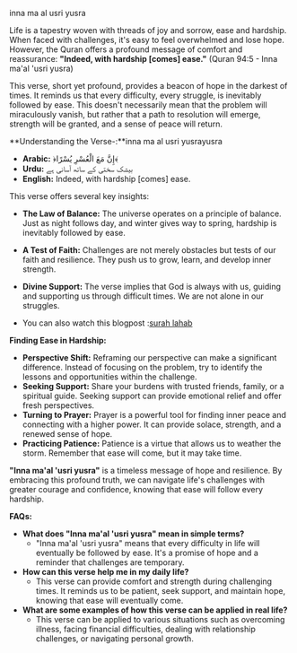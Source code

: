 inna ma al usri yusra

Life is a tapestry woven with threads of joy and sorrow, ease and hardship. When faced with challenges, it's easy to feel overwhelmed and lose hope. However, the Quran offers a profound message of comfort and reassurance: **"Indeed, with hardship [comes] ease."** (Quran 94:5 - Inna ma'al 'usri yusra)

This verse, short yet profound, provides a beacon of hope in the darkest of times. It reminds us that every difficulty, every struggle, is inevitably followed by ease. This doesn't necessarily mean that the problem will miraculously vanish, but rather that a path to resolution will emerge, strength will be granted, and a sense of peace will return.

**Understanding the Verse-:**inna ma al usri yusrayusra

* **Arabic:** ﴿إِنَّ مَعَ الْعُسْرِ يُسْرًا﴾
* **Urdu:** بیشک سختی کے ساتھ آسانی ہے
* **English:** Indeed, with hardship [comes] ease.

This verse offers several key insights:

* **The Law of Balance:** The universe operates on a principle of balance. Just as night follows day, and winter gives way to spring, hardship is inevitably followed by ease. 
* **A Test of Faith:** Challenges are not merely obstacles but tests of our faith and resilience. They push us to grow, learn, and develop inner strength. 
* **Divine Support:** The verse implies that God is always with us, guiding and supporting us through difficult times. We are not alone in our struggles.

* You can also watch this blogpost :[surah lahab](https://islamicdoor.com/surah-lahab-r-surah-masad)

**Finding Ease in Hardship:**

* **Perspective Shift:** Reframing our perspective can make a significant difference. Instead of focusing on the problem, try to identify the lessons and opportunities within the challenge.
* **Seeking Support:** Share your burdens with trusted friends, family, or a spiritual guide. Seeking support can provide emotional relief and offer fresh perspectives.
* **Turning to Prayer:** Prayer is a powerful tool for finding inner peace and connecting with a higher power. It can provide solace, strength, and a renewed sense of hope.
* **Practicing Patience:** Patience is a virtue that allows us to weather the storm. Remember that ease will come, but it may take time. 

**"Inna ma'al 'usri yusra"** is a timeless message of hope and resilience. By embracing this profound truth, we can navigate life's challenges with greater courage and confidence, knowing that ease will follow every hardship.

**FAQs:**

* **What does "Inna ma'al 'usri yusra" mean in simple terms?**
    * "Inna ma'al 'usri yusra" means that every difficulty in life will eventually be followed by ease. It's a promise of hope and a reminder that challenges are temporary.
* **How can this verse help me in my daily life?**
    * This verse can provide comfort and strength during challenging times. It reminds us to be patient, seek support, and maintain hope, knowing that ease will eventually come.
* **What are some examples of how this verse can be applied in real life?**
    * This verse can be applied to various situations such as overcoming illness, facing financial difficulties, dealing with relationship challenges, or navigating personal growth. 
